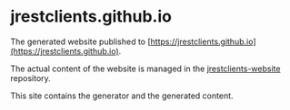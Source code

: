 # jrestclients.github.io

The generated website published to [https://jrestclients.github.io](https://jrestclients.github.io).

The actual content of the website is managed in the [jrestclients-website](https://github.com/jrestclients/jrestclients-website) repository.

This site contains the generator and the generated content.
